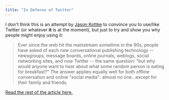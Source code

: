 ```yaml
---
title: "In Defense of Twitter"
---
```

<p>I don't think this is an attempt by <a href="https://www.kottke.org/09/04/in-defense-of-twitter">Jason  Kottke</a> to convince you to use/like Twitter (or whatever <strong>it</strong> is at the moment), but just to try and show you why people might enjoy using it:</p>
<blockquote><p>Ever since the web hit the mainstream sometime in the 90s, people have asked of each new conversational publishing technology -- newsgroups, message boards, online journals, weblogs, social networking sites, and now Twitter -- the same question: "but why would anyone want to hear about what some random person is eating for breakfast?" The answer applies equally well for both offline conversation and online "social media": almost no one...except for their family and friends.</p></blockquote>
<p><a href="https://www.kottke.org/09/04/in-defense-of-twitter">Read the rest of the article here.</a></p>
